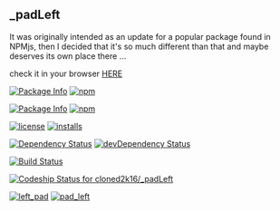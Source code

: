 ## _padLeft
It was originally intended as an update for a popular package found in NPMjs,
then I decided that it's so much different than that  and maybe deserves its own place there ...

check it in your browser [HERE](http://cloned2k16.github.io/_padLeft/)

[![Package Info](http://img.shields.io/badge/npm-pad_left-blue.svg)](https://npmjs.org/package/pad_left)
[![npm](https://badge.fury.io/js/pad_left.svg)](http://badge.fury.io/js/pad_left)

[![Package Info](http://img.shields.io/badge/npm-left_pad-blue.svg)](https://npmjs.org/package/left_pad)
[![npm](https://badge.fury.io/js/left_pad.svg)](http://badge.fury.io/js/left_pad)

[![license](https://img.shields.io/npm/l/pad_left.svg)](https://npmjs.org/package/pad_left) 
[![installs](https://img.shields.io/npm/dt/pad_left.svg)](https://npmjs.org/package/pad_left) 

[![Dependency Status](https://david-dm.org/cloned2k16/_padLeft.svg)](https://david-dm.org/cloned2k16/_padLeft)
[![devDependency Status](https://david-dm.org/cloned2k16/_padLeft/dev-status.svg)](https://david-dm.org/cloned2k16/_padLeft/dev-status)

[![Build Status](https://travis-ci.org/cloned2k16/_padLeft.svg?branch=master)](https://travis-ci.org/cloned2k16/_padLeft)

[ ![Codeship Status for cloned2k16/_padLeft](https://codeship.com/projects/ead50d10-fd08-0133-a16f-12bea37b94ef/status?branch=master)](https://codeship.com/projects/152113)

[![left_pad](https://nodei.co/npm/left_pad.png?downloads=true&downloadRank=true&stars=true)](https://npmjs.org/left_pad/)
[![pad_left](https://nodei.co/npm/pad_left.png?downloads=true&downloadRank=true&stars=true)](https://npmjs.org/pad_left/)

